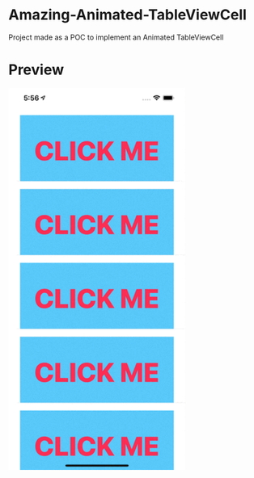 # Amazing-Animated-TableViewCell
Project made as a POC to implement an Animated TableViewCell


# Preview
<img src="https://github.com/renatomateusx/Amazing-Animated-TableViewCell/blob/master/gif.gif" width="350" title="Animated TableViewCell">

